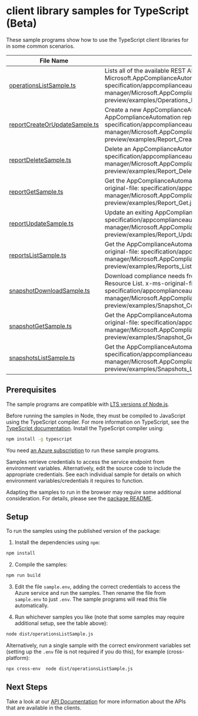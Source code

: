 # client library samples for TypeScript (Beta)

These sample programs show how to use the TypeScript client libraries for in some common scenarios.

| **File Name**                                               | **Description**                                                                                                                                                                                                                                                                      |
| ----------------------------------------------------------- | ------------------------------------------------------------------------------------------------------------------------------------------------------------------------------------------------------------------------------------------------------------------------------------ |
| [operationsListSample.ts][operationslistsample]             | Lists all of the available REST API operations of the Microsoft.AppComplianceAutomation provider. x-ms-original-file: specification/appcomplianceautomation/resource-manager/Microsoft.AppComplianceAutomation/preview/2022-11-16-preview/examples/Operations_List.json              |
| [reportCreateOrUpdateSample.ts][reportcreateorupdatesample] | Create a new AppComplianceAutomation report or update an exiting AppComplianceAutomation report. x-ms-original-file: specification/appcomplianceautomation/resource-manager/Microsoft.AppComplianceAutomation/preview/2022-11-16-preview/examples/Report_CreateOrUpdate.json         |
| [reportDeleteSample.ts][reportdeletesample]                 | Delete an AppComplianceAutomation report. x-ms-original-file: specification/appcomplianceautomation/resource-manager/Microsoft.AppComplianceAutomation/preview/2022-11-16-preview/examples/Report_Delete.json                                                                        |
| [reportGetSample.ts][reportgetsample]                       | Get the AppComplianceAutomation report and its properties. x-ms-original-file: specification/appcomplianceautomation/resource-manager/Microsoft.AppComplianceAutomation/preview/2022-11-16-preview/examples/Report_Get.json                                                          |
| [reportUpdateSample.ts][reportupdatesample]                 | Update an exiting AppComplianceAutomation report. x-ms-original-file: specification/appcomplianceautomation/resource-manager/Microsoft.AppComplianceAutomation/preview/2022-11-16-preview/examples/Report_Update.json                                                                |
| [reportsListSample.ts][reportslistsample]                   | Get the AppComplianceAutomation report list for the tenant. x-ms-original-file: specification/appcomplianceautomation/resource-manager/Microsoft.AppComplianceAutomation/preview/2022-11-16-preview/examples/Reports_List.json                                                       |
| [snapshotDownloadSample.ts][snapshotdownloadsample]         | Download compliance needs from snapshot, like: Compliance Report, Resource List. x-ms-original-file: specification/appcomplianceautomation/resource-manager/Microsoft.AppComplianceAutomation/preview/2022-11-16-preview/examples/Snapshot_ComplianceDetailedPdfReport_Download.json |
| [snapshotGetSample.ts][snapshotgetsample]                   | Get the AppComplianceAutomation snapshot and its properties. x-ms-original-file: specification/appcomplianceautomation/resource-manager/Microsoft.AppComplianceAutomation/preview/2022-11-16-preview/examples/Snapshot_Get.json                                                      |
| [snapshotsListSample.ts][snapshotslistsample]               | Get the AppComplianceAutomation snapshot list. x-ms-original-file: specification/appcomplianceautomation/resource-manager/Microsoft.AppComplianceAutomation/preview/2022-11-16-preview/examples/Snapshots_List.json                                                                  |

## Prerequisites

The sample programs are compatible with [LTS versions of Node.js](https://github.com/nodejs/release#release-schedule).

Before running the samples in Node, they must be compiled to JavaScript using the TypeScript compiler. For more information on TypeScript, see the [TypeScript documentation][typescript]. Install the TypeScript compiler using:

```bash
npm install -g typescript
```

You need [an Azure subscription][freesub] to run these sample programs.

Samples retrieve credentials to access the service endpoint from environment variables. Alternatively, edit the source code to include the appropriate credentials. See each individual sample for details on which environment variables/credentials it requires to function.

Adapting the samples to run in the browser may require some additional consideration. For details, please see the [package README][package].

## Setup

To run the samples using the published version of the package:

1. Install the dependencies using `npm`:

```bash
npm install
```

2. Compile the samples:

```bash
npm run build
```

3. Edit the file `sample.env`, adding the correct credentials to access the Azure service and run the samples. Then rename the file from `sample.env` to just `.env`. The sample programs will read this file automatically.

4. Run whichever samples you like (note that some samples may require additional setup, see the table above):

```bash
node dist/operationsListSample.js
```

Alternatively, run a single sample with the correct environment variables set (setting up the `.env` file is not required if you do this), for example (cross-platform):

```bash
npx cross-env  node dist/operationsListSample.js
```

## Next Steps

Take a look at our [API Documentation][apiref] for more information about the APIs that are available in the clients.

[operationslistsample]: https://github.com/Azure/azure-sdk-for-js/blob/main/sdk/appcomplianceautomation/arm-appcomplianceautomation/samples/v1-beta/typescript/src/operationsListSample.ts
[reportcreateorupdatesample]: https://github.com/Azure/azure-sdk-for-js/blob/main/sdk/appcomplianceautomation/arm-appcomplianceautomation/samples/v1-beta/typescript/src/reportCreateOrUpdateSample.ts
[reportdeletesample]: https://github.com/Azure/azure-sdk-for-js/blob/main/sdk/appcomplianceautomation/arm-appcomplianceautomation/samples/v1-beta/typescript/src/reportDeleteSample.ts
[reportgetsample]: https://github.com/Azure/azure-sdk-for-js/blob/main/sdk/appcomplianceautomation/arm-appcomplianceautomation/samples/v1-beta/typescript/src/reportGetSample.ts
[reportupdatesample]: https://github.com/Azure/azure-sdk-for-js/blob/main/sdk/appcomplianceautomation/arm-appcomplianceautomation/samples/v1-beta/typescript/src/reportUpdateSample.ts
[reportslistsample]: https://github.com/Azure/azure-sdk-for-js/blob/main/sdk/appcomplianceautomation/arm-appcomplianceautomation/samples/v1-beta/typescript/src/reportsListSample.ts
[snapshotdownloadsample]: https://github.com/Azure/azure-sdk-for-js/blob/main/sdk/appcomplianceautomation/arm-appcomplianceautomation/samples/v1-beta/typescript/src/snapshotDownloadSample.ts
[snapshotgetsample]: https://github.com/Azure/azure-sdk-for-js/blob/main/sdk/appcomplianceautomation/arm-appcomplianceautomation/samples/v1-beta/typescript/src/snapshotGetSample.ts
[snapshotslistsample]: https://github.com/Azure/azure-sdk-for-js/blob/main/sdk/appcomplianceautomation/arm-appcomplianceautomation/samples/v1-beta/typescript/src/snapshotsListSample.ts
[apiref]: https://docs.microsoft.com/javascript/api/@azure/arm-appcomplianceautomation?view=azure-node-preview
[freesub]: https://azure.microsoft.com/free/
[package]: https://github.com/Azure/azure-sdk-for-js/tree/main/sdk/appcomplianceautomation/arm-appcomplianceautomation/README.md
[typescript]: https://www.typescriptlang.org/docs/home.html